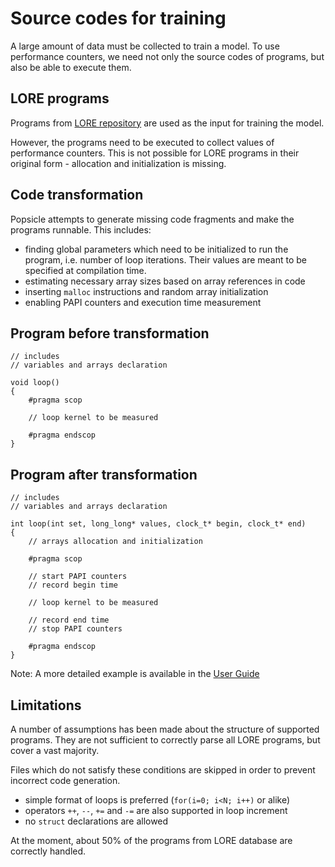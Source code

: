 # Source codes for training

A large amount of data must be collected to train a model. To use performance counters, we need not only the source codes of programs, but also be able to execute them.


## LORE programs

Programs from [LORE repository](https://vectorization.computer) are used as the input for training the model.

However, the programs need to be executed to collect values of performance counters. This is not possible for LORE programs in their original form - allocation and initialization is missing.
    
    
## Code transformation

Popsicle attempts to generate missing code fragments and make the programs runnable. This includes:

* finding global parameters which need to be initialized to run the program, i.e. number of loop iterations. Their values are meant to be specified at compilation time.
* estimating necessary array sizes based on array references in code
* inserting `malloc` instructions and random array initialization
* enabling PAPI counters and execution time measurement


## Program before transformation

    // includes
    // variables and arrays declaration
    
    void loop()
    {
        #pragma scop
    
        // loop kernel to be measured
    
        #pragma endscop
    }


## Program after transformation

    // includes
    // variables and arrays declaration
    
    int loop(int set, long_long* values, clock_t* begin, clock_t* end)
    {
        // arrays allocation and initialization
    
        #pragma scop
        
        // start PAPI counters 
        // record begin time
    
        // loop kernel to be measured
        
        // record end time
        // stop PAPI counters
        
        #pragma endscop
    }
    
Note: A more detailed example is available in the [User Guide](../user_guide/02_code_transformation.md)
    

## Limitations

A number of assumptions has been made about the structure of supported programs. They are not sufficient to correctly parse all LORE programs, but cover a vast majority.

Files which do not satisfy these conditions are skipped in order to prevent incorrect code generation.

* simple format of loops is preferred (`for(i=0; i<N; i++)` or alike)
* operators `++`, `--`, `+=` and `-=` are also supported in loop increment
* no `struct` declarations are allowed

At the moment, about 50% of the programs from LORE database are correctly handled.